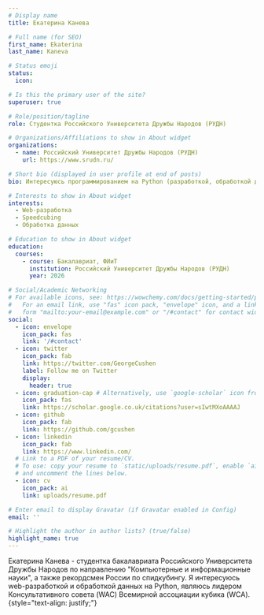 ```yaml
---
# Display name
title: Екатерина Канева

# Full name (for SEO)
first_name: Ekaterina
last_name: Kaneva

# Status emoji
status:
  icon:

# Is this the primary user of the site?
superuser: true

# Role/position/tagline
role: Студентка Российского Университета Дружбы Народов (РУДН)

# Organizations/Affiliations to show in About widget
organizations:
  - name: Российский Университет Дружбы Народов (РУДН)
    url: https://www.srudn.ru/

# Short bio (displayed in user profile at end of posts)
bio: Интересуюсь программированием на Python (разработкой, обработкой данных) и спидкубингом.

# Interests to show in About widget
interests:
  - Web-разработка
  - Speedcubing
  - Обработка данных

# Education to show in About widget
education:
  courses:
    - course: Бакалавриат, ФИиТ
      institution: Российский Университет Дружбы Народов (РУДН)
      year: 2026

# Social/Academic Networking
# For available icons, see: https://wowchemy.com/docs/getting-started/page-builder/#icons
#   For an email link, use "fas" icon pack, "envelope" icon, and a link in the
#   form "mailto:your-email@example.com" or "/#contact" for contact widget.
social:
  - icon: envelope
    icon_pack: fas
    link: '/#contact'
  - icon: twitter
    icon_pack: fab
    link: https://twitter.com/GeorgeCushen
    label: Follow me on Twitter
    display:
      header: true
  - icon: graduation-cap # Alternatively, use `google-scholar` icon from `ai` icon pack
    icon_pack: fas
    link: https://scholar.google.co.uk/citations?user=sIwtMXoAAAAJ
  - icon: github
    icon_pack: fab
    link: https://github.com/gcushen
  - icon: linkedin
    icon_pack: fab
    link: https://www.linkedin.com/
  # Link to a PDF of your resume/CV.
  # To use: copy your resume to `static/uploads/resume.pdf`, enable `ai` icons in `params.yaml`,
  # and uncomment the lines below.
  - icon: cv
    icon_pack: ai
    link: uploads/resume.pdf

# Enter email to display Gravatar (if Gravatar enabled in Config)
email: ''

# Highlight the author in author lists? (true/false)
highlight_name: true
---
```


Екатерина Канева - студентка бакалавриата Российского Университета Дружбы Народов по направлению "Компьютерные и информационные науки", а также рекордсмен России по спидкубингу. Я интересуюсь web-разработкой и обработкой данных на Python, являюсь лидером Консультативного совета (WAC) Всемирной ассоциации кубика (WCA).
{style="text-align: justify;"}
